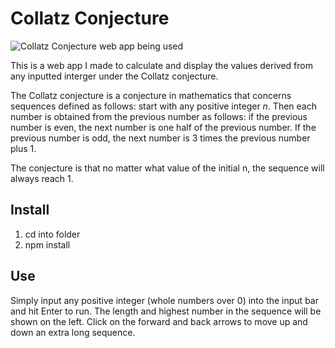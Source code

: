 # Collatz Conjecture

![Collatz Conjecture web app being used](https://i.imgur.com/6UlgFyO.png)

This is a web app I made to calculate and display the values derived from any inputted interger under the Collatz conjecture.

 The Collatz conjecture is a conjecture in mathematics that concerns sequences defined as follows: start with any positive integer <i>n</i>. Then each number is obtained from the previous number as follows: if the previous number is even, the next number is one half of the previous number. If the previous number is odd, the next number is 3 times the previous number plus 1. 
 
 The conjecture is that no matter what value of the initial n, the sequence will always reach 1.

## Install

1. cd into folder
2. npm install

## Use 

Simply input any positive integer (whole numbers over 0) into the input bar and hit Enter to run. The length and highest number in the sequence will be shown on the left. Click on the forward and back arrows to move up and down an extra long sequence.